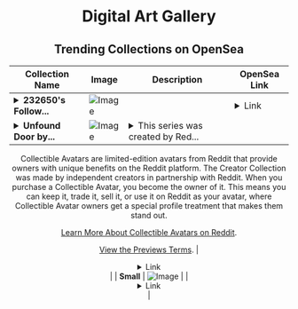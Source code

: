 <div align="center">

# Digital Art Gallery

## Trending Collections on OpenSea

| Collection Name                       | Image                                                                                     | Description                       | OpenSea Link                                                                                          |
|---------------------------------------|-------------------------------------------------------------------------------------------|-----------------------------------|--------------------------------------------------------------------------------------------------------|
| **<details><summary>232650's Follow...</summary>232650's Follower</details>** | ![Image](https://i.seadn.io/s/raw/files/19f9f090920392cc3650cbdf4361755b.png?w=500&auto=format?w=200&auto=format) |  | <details><summary>Link</summary>[232650's Follower](https://opensea.io/collection/232650-s-follower)</details> |
| **<details><summary>Unfound Door by...</summary>Unfound Door by skollywag92 x Reddit Collectible Avatars</details>** | ![Image](https://i.seadn.io/s/raw/files/56af3ea3b4071f22e2733195b00fccbc.png?w=500&auto=format?w=200&auto=format) | <details><summary>This series was created by Red...</summary>This series was created by Reddit user skollywag92 as a part of the Collectible Avatars Creator Program. You can [check out the creator's profile on Reddit](https://www.reddit.com/user/skollywag92/).

Collectible Avatars are limited-edition avatars from Reddit that provide owners with unique benefits on the Reddit platform. The Creator Collection was made by independent creators in partnership with Reddit. When you purchase a Collectible Avatar, you become the owner of it. This means you can keep it, trade it, sell it, or use it on Reddit as your avatar, where Collectible Avatar owners get a special profile treatment that makes them stand out.

[Learn More About Collectible Avatars on Reddit](https://reddithelp.com/hc/en-us/articles/6213835889044).

[View the Previews Terms](https://www.redditinc.com/policies/previews-terms).</details> | <details><summary>Link</summary>[Unfound Door by skollywag92 x Reddit Collectible Avatars](https://opensea.io/collection/unfound-door-by-skollywag92-x-reddit-collectible-a)</details> |
| **Small** | ![Image](https://i.seadn.io/s/raw/files/8bf63bb65624a49c857b4da4276c79d0.jpg?w=500&auto=format?w=200&auto=format) |  | <details><summary>Link</summary>[Small](https://opensea.io/collection/small-48)</details> |

</div>